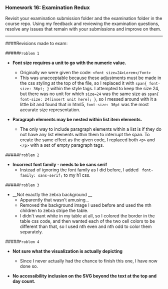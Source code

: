 ### Homework 16: Examination Redux

Revisit your examination submission folder and the examination folder in the course repo. Using my feedback and reviewing the examination questions, resolve any issues that remain with your submissions and improve on them.

***

####Revisions made to exam:

#####`Problem 1`
* __Font size requires a unit to go with the numeric value.__
     * Originally we were given the code: `<font size=24>Lorem</font>`
     * This was unacceptable because these adjustments must be made in the css styling at the top of the file, so I replaced it with `span{ font-size: 36pt; }` within the style tags.  I attempted to keep the size 24, but there was no unit for which `size=24` was the same size as `span{ font-size: 24[insert unit here]; }`, so I messed around with it a little bit and found that in html5, `font-size: 36pt` was the most accurate size representation. 

* __Paragraph elements may be nested within list item elements.__
     * The only way to include paragraph elements within a list is if they do not have any list elements within them to interrupt the span.  To create the same effect as the given code, I replaced both `<p>` and `</p>` with a set of empty paragraph tags.


#####`Problem 2`
* __Incorrect font family - needs to be sans serif__
   * Instead of ignoring the font family as I did before, I added `
    font-family: sans-serif;` to my h1 css.



#####`Problem 3`
* __Not exactly the zebra background __
     * Apparently that wasn't amusing...
     * Removed the background image I used before and used the nth children to zebra stripe the table. 
     * I didn't want white in my table at all, so I colored the border in the table css code, and then wanted each of the two cell colors to be different than that, so I used nth even and nth odd to color them separately. 


#####`Problem 4`
* __Not sure what the visualization is actually depicting__
     * Since I never actually had the chance to finish this one, I have now done so.

* __No accessibility inclusion on the SVG beyond the text at the top and day count.__